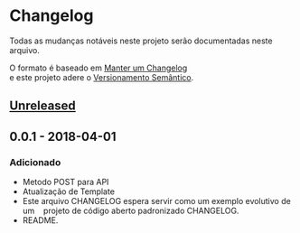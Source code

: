 # Changelog
Todas as mudanças notáveis neste projeto serão documentadas neste arquivo.

O formato é baseado em [Manter um Changelog](http://keepachangelog.com/en/1.0.0/)  
e este projeto adere o [Versionamento Semântico](http://semver.org/spec/v2.0.0.html).

## [Unreleased]

## 0.0.1 - 2018-04-01
### Adicionado
- Metodo POST para API 
- Atualização de Template
- Este arquivo CHANGELOG espera servir como um exemplo evolutivo de um
   projeto de código aberto padronizado CHANGELOG.
- README.

[Unreleased]: https://github.com/mundipagg/camaleao/compare/v1.0.0...HEAD
